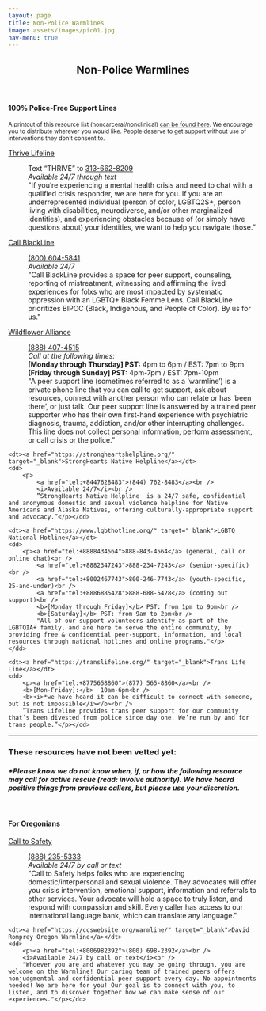 ```yaml
---
layout: page
title: Non-Police Warmlines
image: assets/images/pic01.jpg
nav-menu: true
---
```


<!-- Main -->
<div id="main" class="alt" style="max-width: 800px;margin:auto;">

<!-- One -->
<section id="one">
	<div class="inner">
		<header class="major">
			<h1>Non-Police Warmlines</h1>
		</header>


<h4>100% Police-Free Support Lines</h4>
<p><sub>A printout of this resource list (noncarceral/nonclinical) <a href="https://drive.google.com/file/d/1y_hjhxpth5HncPua_H7XW_N_jGpSYsXj/view?usp=sharing" target="_blank">can be found here</a>. We encourage you to distribute wherever you would like.
	People deserve to get support without use of interventions they don't consent to.</sub>
</p>
<dl>
	<dt><a href="https://thrivelifeline.org/" target="_blank">Thrive Lifeline</a></dt>
	<dd>
		<p>Text “THRIVE” to <a href="tel:+3136628209">313-662-8209</a><br />
		<i>Available 24/7 through text</i><br />
		"If you’re experiencing a mental health crisis and need to chat with a qualified crisis responder, we are here for you. If you are an underrepresented individual (person of color, LGBTQ2S+, person living with disabilities, neurodiverse, and/or other marginalized identities), and experiencing obstacles because of (or simply have questions about) your identities, we want to help you navigate those.”</p>
	</dd>
	<dt><a href="https://thrivelifeline.org/" target="_blank">Call BlackLine</a></dt>
	<dd>
		<p>
		<a href="tel:+8006045841">(800) 604-5841</a><br />
		<i>Available 24/7</i><br />
		"Call BlackLine provides a space for peer support, counseling, reporting of mistreatment, witnessing and affirming the lived experiences for folxs who are most impacted by systematic oppression with an LGBTQ+ Black Femme Lens. Call BlackLine prioritizes BIPOC 
		(Black, Indigenous, and People of Color). By us for us."</p>
	</dd>
	<dt><a href="https://wildfloweralliance.org/peer-support-line/" target="_blank">Wildflower Alliance</a></dt>
	<dd>
		<p>
		<a href="tel:+8884074515">(888) 407-4515</a><br />
		<i>Call at the following times:</i><br />
		<b>[Monday through Thursday] PST:</b> 4pm to 6pm / EST: 7pm to 9pm<br />
		<b>[Friday through Sunday] PST:</b> 4pm-7pm / EST: 7pm-10pm <br />
		"A peer support line (sometimes referred to as a ‘warmline’) is a private phone line that you can call to get support, ask about resources, connect with another person who can relate or has ‘been there’, or just talk. Our  peer support line is answered by a trained peer supporter who has their  own first-hand experience with psychiatric diagnosis, trauma,  addiction, and/or other interrupting challenges. This line does not  collect personal information, perform assessment, or call crisis or the police.”</p>
	</dd>
	
	<dt><a href="https://strongheartshelpline.org/" target="_blank">StrongHearts Native Helpline</a></dt>
	<dd>
		<p>
			<a href="tel:+8447628483">(844) 762-8483</a><br />
			<i>Available 24/7</i><br />
			”StrongHearts Native Helpline  is a 24/7 safe, confidential and anonymous domestic and sexual violence helpline for Native Americans and Alaska Natives, offering culturally-appropriate support and advocacy.”</p></dd>
	
	<dt><a href="https://www.lgbthotline.org/" target="_blank">LGBTQ National Hotline</a></dt>
	<dd>
		<p><a href="tel:+8888434564">888-843-4564</a> (general, call or online chat)<br />
			<a href="tel:+8882347243">888-234-7243</a> (senior-specific)<br />
			<a href="tel:+8002467743">800-246-7743</a> (youth-specific, 25-and-under)<br />
			<a href="tel:+8886885428">888-688-5428</a> (coming out support)<br />
			<b>[Monday through Friday]</b> PST: from 1pm to 9pm<br />
			<b>[Saturday]</b> PST: from 9am to 2pm<br />
			"All of our support volunteers identify as part of the LGBTQIA+ family, and are here to serve the entire community, by providing free & confidential peer-support, information, and local resources through national hotlines and online programs."</p>
	</dd>

	<dt><a href="https://translifeline.org/" target="_blank">Trans Life Line</a></dt>
	<dd>
		<p><a href="tel:+8775658860">(877) 565-8860</a><br />
		<b>[Mon-Friday]:</b>  10am-6pm<br />
		<b><i>*we have heard it can be difficult to connect with someone, but is not impossible</i></b><br />
		”Trans Lifeline provides trans peer support for our community that’s been divested from police since day one. We’re run by and for trans people.”</p></dd>
</dl>

<hr />

<h3>These resources have not been vetted yet:</h3>
<h4><i>*Please know we do not know when, if, or how the following resource may call for active rescue (read: involve authority). We have heard positive things from previous callers, but please use your discretion.</i></h4><br />
<h4>For Oregonians</h4>

<dl>
	<dt><a href="https://calltosafety.org/" target="_blank">Call to Safety</a></dt>
	<dd>
		<p><a href="tel:+8882355333">(888) 235-5333</a><br />
		<i>Available 24/7 by call or text</i><br />
		"Call to Safety helps folks who are experiencing domestic/interpersonal and sexual violence. They advocates will offer you crisis intervention, emotional support, information and referrals to other services. Your advocate will hold a space to truly listen, and respond with compassion and skill. Every caller has access to our international language bank, which can translate any language."</p></dd>

	<dt><a href="https://ccswebsite.org/warmline/" target="_blank">David Romprey Oregon Warmline</a></dt>
	<dd>
		<p><a href="tel:+8006982392">(800) 698-2392</a><br />
		<i>Available 24/7 by call or text</i><br />
		"Whoever you are and whatever you may be going through, you are welcome on the Warmline! Our caring team of trained peers offers nonjudgmental and confidential peer support every day. No appointments needed! We are here for you! Our goal is to connect with you, to listen, and to discover together how we can make sense of our experiences."</p></dd>
</dl>
</div>
</section>

</div>
